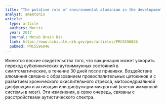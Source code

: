 ```yaml
---
title: "The putative role of environmental aluminium in the development of chronic neuropathology in adults and children. How strong is the evidence and what could be the mechanisms involved?"
analyst: amantonio
article:
  type: article
  authors: Morris
  year: 2017
  journal: Metab Brain Dis
  link: https://www.ncbi.nlm.nih.gov/pmc/articles/PMC5596046
  pubmed: PMC5596046
---
```


Имеются веские свидетельства того, что вакцинация может ускорить переход субклинических аутоиммунных состояний в симптоматические, в течение 30 дней после прививки.
Воздействие алюминия связано с образованием провоспалительных цитокинов и с развитием хронического окислительного стресса, митохондриальной дисфункции и активации или дисфункции микроглий (клеток иммунной системы в мозг). Эти изменения, в свою очередь, связаны с расстройствами аутистического спектра.
